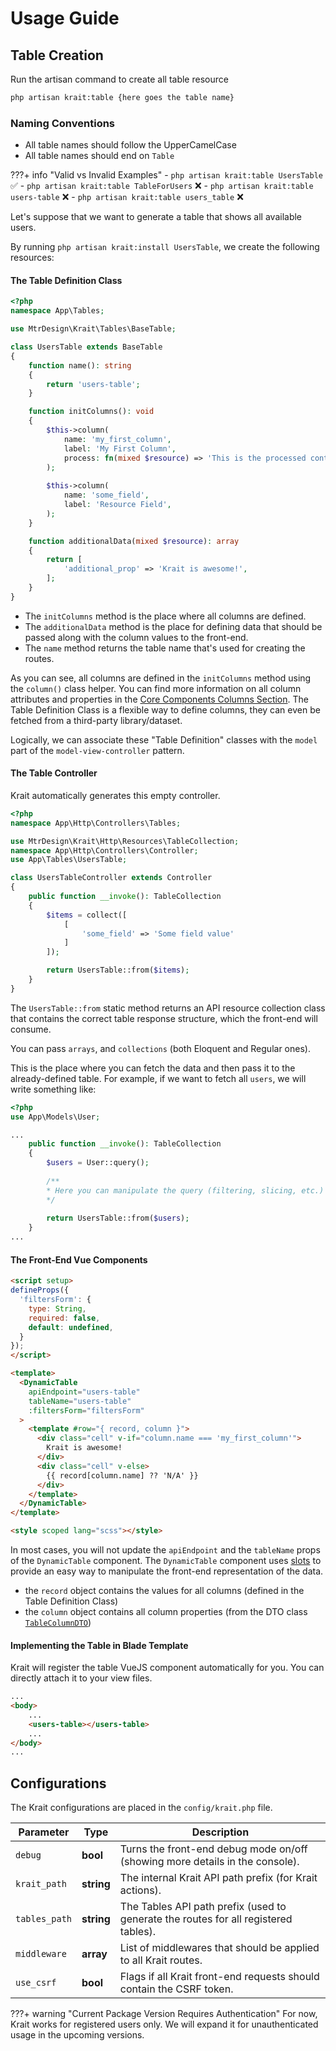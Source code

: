 # Usage Guide

## Table Creation

Run the artisan command to create all table resource

```sh
php artisan krait:table {here goes the table name}
```

### Naming Conventions
- All table names should follow the UpperCamelCase
- All table names should end on `Table`

???+ info "Valid vs Invalid Examples"
    - `php artisan krait:table UsersTable` ✅
    - `php artisan krait:table TableForUsers` ❌
    - `php artisan krait:table users-table` ❌
    - `php artisan krait:table users_table` ❌

Let's suppose that we want to generate a table that shows all available users.

By running `php artisan krait:install UsersTable`, we create the following resources:

#### The Table Definition Class

```php title="/app/Tables/UsersTable.php" linenums="1"
<?php
namespace App\Tables;

use MtrDesign\Krait\Tables\BaseTable;

class UsersTable extends BaseTable
{
    function name(): string
    {
        return 'users-table';
    }

    function initColumns(): void
    {
        $this->column(
            name: 'my_first_column',
            label: 'My First Column',
            process: fn(mixed $resource) => 'This is the processed content!'
        );
        
        $this->column(
            name: 'some_field',
            label: 'Resource Field',
        );
    }

    function additionalData(mixed $resource): array
    {
        return [
            'additional_prop' => 'Krait is awesome!',
        ];
    }
}
```

- The `initColumns` method is the place where all columns are defined.
- The `additionalData` method is the place for defining data that should be passed along with the column values to the front-end.
- The `name` method returns the table name that's used for creating the routes.

As you can see, all columns are defined in the `initColumns` method using the `column()` class helper.
You can find more information on all column attributes and properties in the [Core Components Columns Section](/core-components/#table-columns).
The Table Definition Class is a flexible way to define columns, they can even be fetched from a third-party library/dataset.

Logically, we can associate these "Table Definition" classes with the `model` part of the `model-view-controller` pattern.

#### The Table Controller
Krait automatically generates this empty controller.

```php title="/app/Http/Controllers/Tables/UsersTableController.php" linenums="1"
<?php
namespace App\Http\Controllers\Tables;

use MtrDesign\Krait\Http\Resources\TableCollection;
namespace App\Http\Controllers\Controller;
use App\Tables\UsersTable;

class UsersTableController extends Controller
{
    public function __invoke(): TableCollection
    {
        $items = collect([
            [
                'some_field' => 'Some field value'
            ]
        ]);

        return UsersTable::from($items);
    }
}
```

The `UsersTable::from` static method returns an API resource collection class that contains the
correct table response structure, which the front-end will consume.

You can pass `arrays`, and `collections` (both Eloquent and Regular ones).

This is the place where you can fetch the data and then pass it to the already-defined table.
For example, if we want to fetch all `users`, we will write something like:

```php
<?php
use App\Models\User;

...
    public function __invoke(): TableCollection
    {
        $users = User::query();
        
        /**
        * Here you can manipulate the query (filtering, slicing, etc.) 
        */
        
        return UsersTable::from($users);
    }
...
```

#### The Front-End Vue Components
```html title="/resources/js/components/tables/UsersTable.vue"
<script setup>
defineProps({
  'filtersForm': {
    type: String,
    required: false,
    default: undefined,
  }
});
</script>

<template>
  <DynamicTable
    apiEndpoint="users-table"
    tableName="users-table"
    :filtersForm="filtersForm"
  >
    <template #row="{ record, column }">
      <div class="cell" v-if="column.name === 'my_first_column'">
        Krait is awesome!
      </div>
      <div class="cell" v-else>
        {{ record[column.name] ?? 'N/A' }}
      </div>
    </template>
  </DynamicTable>
</template>

<style scoped lang="scss"></style>
```

In most cases, you will not update the `apiEndpoint` and the `tableName` props of the `DynamicTable`
component. The `DynamicTable` component uses [slots](https://vuejs.org/guide/components/slots.html)
to provide an easy way to manipulate the front-end representation of the data.

- the `record` object contains the values for all columns (defined in the Table Definition Class)
- the `column` object contains all column properties (from the DTO class [`TableColumnDTO`](https://github.com/mtrdesign/krait/blob/main/krait/src/DTO/TableColumnDTO.php))

#### Implementing the Table in Blade Template
Krait will register the table VueJS component automatically for you. You can directly attach it to your view files.

```html title="your-blade-template-view-file.blade.php"
...
<body>
    ...
    <users-table></users-table>
    ...
</body>
...
```

## Configurations

The Krait configurations are placed in the `config/krait.php` file.

| Parameter     | Type       | Description                                                                         |
|---------------|------------|-------------------------------------------------------------------------------------|
| `debug`       | **bool**   | Turns the front-end debug mode on/off (showing more details in the console).        |
| `krait_path`  | **string** | The internal Krait API path prefix (for Krait actions).                             |
| `tables_path` | **string** | The Tables API path prefix (used to generate the routes for all registered tables). |
| `middleware`  | **array**  | List of middlewares that should be applied to all Krait routes.                     |
| `use_csrf`    | **bool**   | Flags if all Krait front-end requests should contain the CSRF token.                |

???+ warning "Current Package Version Requires Authentication"
    For now, Krait works for registered users only. We will expand it for unauthenticated usage in the upcoming versions.
